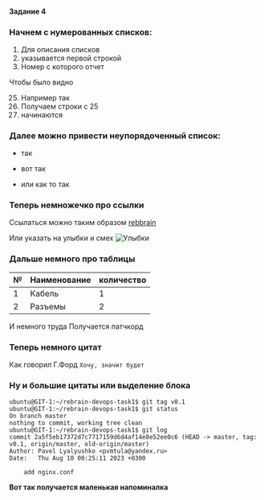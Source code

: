#### Задание 4
### Начнем с нумерованных списков:
1. Для описания списков
1. указывается первой строкой
1. Номер с которого отчет

Чтобы было видно

25. Например так
25. Получаем строки с 25
25. начинаются    

### Далее можно привести неупорядоченный список:

+ так
- вот так
* или как то так

### Теперь немножечко про ссылки
Ссылаться можно таким образом [rebbrain](https://rebrainme.com)

Или указать на улыбки и смех ![Улыбки](https://proprikol.ru/wp-content/uploads/2020/12/kartinki-smeh-33.jpeg)

### Дальше немного про таблицы

| № |  Наименование  | количество|
| - | - | - |
| 1 | Кабель | 1 |
|2|Разъемы|2|


И немного труда
Получается патчкорд

### Теперь немного цитат

Как говорил Г.Форд `Хочу, значит будет`

### Ну и большие цитаты или выделение блока
```
ubuntu@GIT-1:~/rebrain-devops-task1$ git tag v0.1
ubuntu@GIT-1:~/rebrain-devops-task1$ git status
On branch master
nothing to commit, working tree clean
ubuntu@GIT-1:~/rebrain-devops-task1$ git log
commit 2a5f5eb17372d7c7717159d6d4af14e8e52ee0c6 (HEAD -> master, tag: v0.1, origin/master, old-origin/master)
Author: Pavel Lyalyushko <pvmtula@yandex.ru>
Date:   Thu Aug 10 00:25:11 2023 +0300

    add nginx.conf
```

**Вот так получается маленькая напоминалка**
